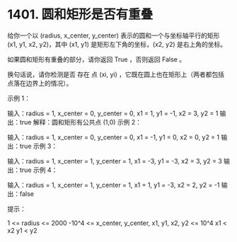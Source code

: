 # 1401. 圆和矩形是否有重叠

给你一个以 (radius, x_center, y_center) 表示的圆和一个与坐标轴平行的矩形 (x1, y1, x2, y2)，其中 (x1, y1) 是矩形左下角的坐标，(x2, y2) 是右上角的坐标。

如果圆和矩形有重叠的部分，请你返回 True ，否则返回 False 。

换句话说，请你检测是否 存在 点 (xi, yi) ，它既在圆上也在矩形上（两者都包括点落在边界上的情况）。

 

示例 1：



输入：radius = 1, x_center = 0, y_center = 0, x1 = 1, y1 = -1, x2 = 3, y2 = 1
输出：true
解释：圆和矩形有公共点 (1,0) 
示例 2：



输入：radius = 1, x_center = 0, y_center = 0, x1 = -1, y1 = 0, x2 = 0, y2 = 1
输出：true
示例 3：



输入：radius = 1, x_center = 1, y_center = 1, x1 = -3, y1 = -3, x2 = 3, y2 = 3
输出：true
示例 4：

输入：radius = 1, x_center = 1, y_center = 1, x1 = 1, y1 = -3, x2 = 2, y2 = -1
输出：false
 

提示：

1 <= radius <= 2000
-10^4 <= x_center, y_center, x1, y1, x2, y2 <= 10^4
x1 < x2
y1 < y2